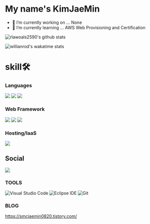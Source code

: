 # My name's KimJaeMin
- 🔭 I’m currently working on ... None
- 🌱 I’m currently learning ... AWS Web Provisioning and Certification
 
![rlawoals2590's github stats](https://github-readme-stats.vercel.app/api?username=rlawoals2590&show_icons=true&theme=dark)

![willianrod's wakatime stats](https://github-readme-stats.vercel.app/api/wakatime?username=rlawoals2590&theme=dark)

# skill🛠
### Languages

<span><img src="https://img.shields.io/badge/Python-3776AB?logo=Python&logoColor=white"></span>
<span><img src="https://img.shields.io/badge/Node.js-339933?logo=node.js&logoColor=white"></span>
<span><img src="https://img.shields.io/badge/Shellscript-3178C6?logo=Shellscript&logoColor=white"></span>

### Web Framework

<span><img src="https://img.shields.io/badge/Flask-000000?logo=Flask&logoColor=white"></span>
<span><img src="https://img.shields.io/badge/Express-000000?logo=Express&logoColor=white"></span>
<span><img src="https://img.shields.io/badge/node.js-000000?logo=node.js&logoColor=white"></span>

### Hosting/IaaS

<span><img src="https://img.shields.io/badge/Amazon%20AWS-232F3E?logo=Amazon-AWS&logoColor=white"></span>

## Social

<span><a href="https://www.instagram.com/jaemin_820/"><img src="https://img.shields.io/badge/jaemin_820-E4405F?logo=Instagram&logoColor=white"></a></span>

### TOOLS
![Visual Studio Code](https://img.shields.io/badge/Visual%20Studio%20Code-007ACC.svg?&style=for-the-badge&logo=Visual%20Studio%20Code&logoColor=white)
![Eclipse IDE](https://img.shields.io/badge/Eclipse%20IDE-2C2255.svg?&style=for-the-badge&logo=Eclipse%20IDE&logoColor=white)
![Git](https://img.shields.io/badge/Git-F05032.svg?&style=for-the-badge&logo=Git&logoColor=white)

### BLOG
https://smcjaemin0820.tistory.com/
